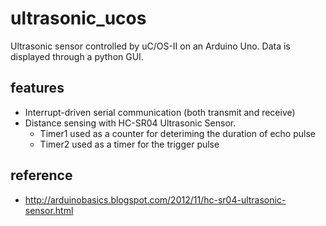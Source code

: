 # ultrasonic_ucos
Ultrasonic sensor controlled by uC/OS-II on an Arduino Uno. Data is displayed through a python GUI.

## features
* Interrupt-driven serial communication (both transmit and receive)
* Distance sensing with HC-SR04 Ultrasonic Sensor.
  * Timer1 used as a counter for deteriming the duration of echo pulse
  * Timer2 used as a timer for the trigger pulse

## reference	
* http://arduinobasics.blogspot.com/2012/11/hc-sr04-ultrasonic-sensor.html
